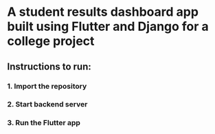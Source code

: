 # A student results dashboard app built using Flutter and Django for a college project
## Instructions to run:
### 1. Import the repository
### 2. Start backend server 
### 3. Run the Flutter app

